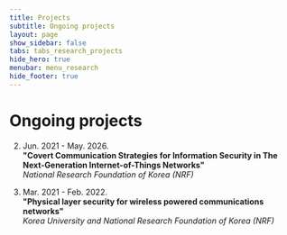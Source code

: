 ```yaml
---
title: Projects
subtitle: Ongoing projects
layout: page
show_sidebar: false
tabs: tabs_research_projects
hide_hero: true
menubar: menu_research
hide_footer: true
---
```


# Ongoing projects

2. Jun. 2021 - May. 2026.       
__"Covert Communication Strategies for Information Security in The Next-Generation Internet-of-Things Networks"__     
_National Research Foundation of Korea (NRF)_     

1. Mar. 2021 - Feb. 2022.       
__"Physical layer security for wireless powered communications networks"__     
_Korea University and National Research Foundation of Korea (NRF)_     